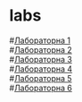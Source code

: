 # labs
#[Лабораторна 1](https://github.com/kurtic/Laba1)  
#[Лабораторна 2](https://github.com/kurtic/lab_2)  
#[Лабораторна 3](https://github.com/kurtic/lab_3)  
#[Лабораторна 4](https://github.com/kurtic/lab_4)  
#[Лабораторна 5](https://github.com/kurtic/lab_5)  
#[Лабораторна 6](https://github.com/kurtic/lab_6)  
